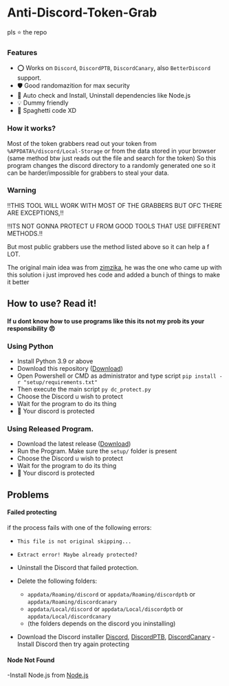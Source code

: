# Anti-Discord-Token-Grab

pls ⭐ the repo

### Features

- :o: Works on `Discord`, `DiscordPTB`, `DiscordCanary`, also `BetterDiscord` support.
- :shield: Good randomazition for max security
- :robot: Auto check and Install, Uninstall dependencies like Node.js
- :bulb: Dummy friendly
- :spaghetti: Spaghetti code XD

### How it works?

Most of the token grabbers read out your token from `%APPDATA%/discord/Local-Storage` or from the data stored in your browser (same method btw just reads out the file and search for the token)
So this program changes the discord directory to a randomly generated one so it can be harder/impossible for grabbers to steal your data.



### Warning

:bangbang:THIS TOOL WILL WORK WITH MOST OF THE GRABBERS BUT OFC THERE ARE EXCEPTIONS,:bangbang:

:bangbang:ITS NOT GONNA PROTECT U FROM GOOD TOOLS THAT USE DIFFERENT METHODS.:bangbang:

But most public grabbers use the method listed above so it can help a f LOT.

The original main idea was from [zimzika](https://github.com/zimzika), he was the one who came up with this solution i just improved hes code and added a bunch of things to make it better

## How to use? Read it!
#### If u dont know how to use programs like this its not my prob its your responsibility :angry:

### Using Python
- Install Python 3.9 or above
- Download this repository ([Download](https://github.com/zimzika/Anti-Token-Grabber/archive/refs/heads/master.zip))
- Open Powershell or CMD as administrator and type script `pip install -r "setup/requirements.txt"`
- Then execute the main script `py dc_protect.py`
- Choose the Discord u wish to protect
- Wait for the program to do its thing
- :tada: Your discord is protected

### Using Released Program.
- Download the latest release ([Download]([https://github.com/Levi2288/Anti-Discord-Token-Grab/archive/refs/heads/master.zip](https://github.com/Levi2288/Anti-Discord-Token-Grab/releases/download/DCP_1.0/DCP.zip)))
- Run the Program. Make sure the `setup/` folder is present
- Choose the Discord u wish to protect
- Wait for the program to do its thing
- :tada: Your discord is protected

## Problems

#### Failed protecting 
if the process fails with one of the following errors:
  - `This file is not original skipping...`
  - `Extract error! Maybe already protected?`

- Uninstall the Discord that failed protection.
 
- Delete the following folders:
  - `appdata/Roaming/discord` or `appdata/Roaming/discordptb` or `appdata/Roaming/discordcanary`
  - `appdata/Local/discord` or `appdata/Local/discordptb` or `appdata/Local/discordcanary`
  - (the folders depends on the discord you ininstalling)
  
- Download the Discord installer [Discord](https://discord.com/api/downloads/distributions/app/installers/latest?channel=stable&platform=win&arch=x86), [DiscordPTB](https://discordapp.com/api/download/ptb?platform=win), [DiscordCanary](https://discordapp.com/api/download/canary?platform=win)
-Install Discord then try again protecting


#### Node Not Found

-Install Node.js from [Node.js](https://nodejs.org/en/download/)

